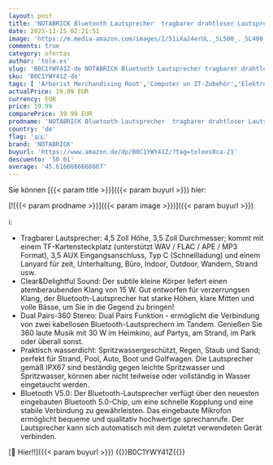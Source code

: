```yaml
---
layout: post
title: 'NOTABRICK Bluetooth Lautsprecher  tragbarer drahtloser Lautsprecher mit 15W Stereo-Sound Aktiver Extra-Bass  IPX6 wasserdichter Duschlautsprecher  Doppel-Paarung  für Party  Heimkino  Spieltheater'
date: 2023-11-15 02:21:51
image: 'https://m.media-amazon.com/images/I/51iXa24erUL._SL500_._SL400_.jpg'
comments: true
category: ofertas
author: 'tole.es'
slug: 'B0C1YWY41Z-de NOTABRICK Bluetooth Lautsprecher tragbarer drahtloser...'
sku: 'B0C1YWY41Z-de'
tags: [ 'Arborist Merchandising Root','Computer un IT-Zubehör','Elektronik & Foto','Neu hinzugefügt','Self Service','Special Features Stores','Stores','Tragbare Bluetooth-Lautsprecher','Tragbare Geräte','Tragbare Lautsprecher & Audio-Docks','Zubehör für tragbare Geräte','e26659c6-d1cd-45cb-800b-2f9b432b8572_0','e26659c6-d1cd-45cb-800b-2f9b432b8572_2101','notabrick','🇩🇪', ]
actualPrice: 19.99 EUR
currency: EUR
price: 19.99
comparePrice: 39.99 EUR
prodname: 'NOTABRICK Bluetooth Lautsprecher  tragbarer drahtloser Lautsprecher mit 15W Stereo-Sound Aktiver Extra-Bass  IPX6 wasserdichter Duschlautsprecher  Doppel-Paarung  für Party  Heimkino  Spieltheater'
country: 'de'
flag: '🇩🇪'
brand: 'NOTABRICK'
buyurl: 'https://www.amazon.de/dp/B0C1YWY41Z/?tag=tolees0ca-21'
descuento: '50.01'
average: '45.6166666666667'
---
```


Sie können [{{< param title >}}]({{< param buyurl >}}) hier:

[![{{< param prodname >}}]({{< param image >}})]({{< param buyurl >}})

ℹ️:

- Tragbarer Lautsprecher: 4,5 Zoll Höhe, 3,5 Zoll Durchmesser; kommt mit einem TF-Kartensteckplatz (unterstützt WAV / FLAC / APE / MP3 Format), 3,5 AUX Eingangsanschluss, Typ C (Schnellladung) und einem Lanyard für zeit, Unterhaltung, Büro, Indoor, Outdoor, Wandern, Strand usw.
- Clear&Delightful Sound: Der subtile kleine Körper liefert einen atemberaubenden Klang von 15 W. Gut entworfen für verzerrungsen Klang, der Bluetooth-Lautsprecher hat starke Höhen, klare Mitten und volle Bässe, um Sie in die Gegend zu bringen!
- Dual Pairs-360 Stereo: Dual Pairs Funktion - ermöglicht die Verbindung von zwei kabellosen Bluetooth-Lautsprechern im Tandem. Genießen Sie 360 laute Musik mit 30 W im Heimkino, auf Partys, am Strand, im Park oder überall sonst.
- Praktisch wasserdicht: Spritzwassergeschützt, Regen, Staub und Sand; perfekt für Strand, Pool, Auto, Boot und Golfwagen. Die Lautsprecher gemäß IPX67 sind beständig gegen leichte Spritzwasser und Spritzwasser, können aber nicht teilweise oder vollständig in Wasser eingetaucht werden.
- Bluetooth V5.0: Der Bluetooth-Lautsprecher verfügt über den neuesten eingebauten Bluetooth 5.0-Chip, um eine schnelle Kopplung und eine stabile Verbindung zu gewährleisten. Das eingebaute Mikrofon ermöglicht bequeme und qualitativ hochwertige sprechanrufe. Der Lautsprecher kann sich automatisch mit dem zuletzt verwendeten Gerät verbinden.

[🛒 Hier!!]({{< param buyurl >}})
{{<world>}}B0C1YWY41Z{{</world>}}
